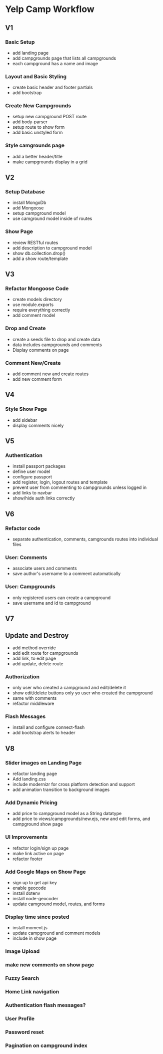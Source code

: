 # Yelp Camp Workflow

## V1
### Basic Setup
* add landing page
* add campgrounds page that lists all campgrounds
* each campground has a name and image

### Layout and Basic Styling
* create basic header and footer partials
* add bootstrap

### Create New Campgrounds
* setup new campground POST route
* add body-parser
* setup route to show form
* add basic unstyled form

### Style camgrounds page
* add a better header/title
* make campgrounds display in a grid

## V2
### Setup Database
* install MongoDb
* add Mongoose
* setup campground model
* use camground model inside of routes

### Show Page
* review RESTful routes
* add description to campground model
* show db.collection.drop()
* add a show route/template

## V3
### Refactor Mongoose Code
* create models directory
* use module.exports
* require everything correctly
* add comment model

### Drop and Create
* create a seeds file to drop and create data
* data includes campgrounds and comments
* Display comments on page

### Comment New/Create
* add comment new and create routes
* add new comment form

## V4
### Style Show Page
* add sidebar
* display comments nicely

## V5
### Authentication
* install passport packages
* define user model
* configure passport
* add register, login, logout routes and template
* prevent user from commenting to campgrounds unless logged in
* add links to navbar
* show/hide auth links correctly

## V6
### Refactor code
* separate authentication, comments, camgrounds routes into individual files

### User: Comments
* associate users and comments
* save author's username to a comment automatically

### User: Campgrounds
* only registered users can create a campground
* save username and id to campground

## V7
## Update and Destroy
* add method override
* add edit route for campgrounds
* add link, to edit page
* add update, delete route

### Authorization
* only user who created a campground and edit/delete it
* show edit/delete buttons only yo user who created the campground
* same with comments
* refactor middleware

### Flash Messages
* install and configure connect-flash
* add bootstrap alerts to header

## V8
### Slider images on Landing Page
* refactor landing page
* Add landing.css
* include modernizr for cross platform detection and support
* add animation transition to background images

### Add Dynamic Pricing
* add price to campground model as a String datatype
* add price to views/campgrounds/new.ejs, new and edit forms, and campground show page

### UI Improvements
* refactor login/sign up page
* make link active on page
* refactor footer

### Add Google Maps on Show Page
* sign up to get api key
* enable geocode
* install dotenv
* install node-geocoder
* update camground model, routes, and forms

### Display time since posted
* install moment.js
* update campground and comment models
* include in show page

### Image Upload

### make new comments on show page

### Fuzzy Search

### Home Link navigation

### Authentication flash messages?

### User Profile

### Password reset

### Pagination on campground index